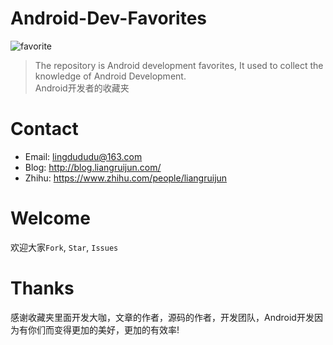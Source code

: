 # Android-Dev-Favorites
![favorite](Images/favorite.png "favorite")

> The repository is Android development favorites, It used to collect the knowledge of Android Development.  
> Android开发者的收藏夹

# Contact
* Email: lingdududu@163.com  
* Blog: http://blog.liangruijun.com/
* Zhihu: https://www.zhihu.com/people/liangruijun

# Welcome
欢迎大家`Fork`, `Star`, `Issues`

# Thanks
感谢收藏夹里面开发大咖，文章的作者，源码的作者，开发团队，Android开发因为有你们而变得更加的美好，更加的有效率!
